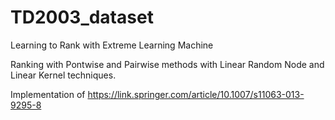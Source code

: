 # TD2003_dataset
Learning to Rank with Extreme Learning Machine


Ranking with Pontwise and Pairwise methods with Linear Random Node and Linear Kernel techniques.

Implementation of https://link.springer.com/article/10.1007/s11063-013-9295-8
